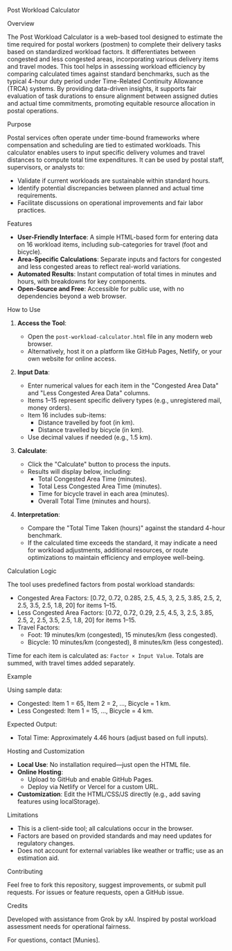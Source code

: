 Post Workload Calculator

Overview

The Post Workload Calculator is a web-based tool designed to estimate the time required for postal workers (postmen) to complete their delivery tasks based on standardized workload factors. It differentiates between congested and less congested areas, incorporating various delivery items and travel modes. This tool helps in assessing workload efficiency by comparing calculated times against standard benchmarks, such as the typical 4-hour duty period under Time-Related Continuity Allowance (TRCA) systems. By providing data-driven insights, it supports fair evaluation of task durations to ensure alignment between assigned duties and actual time commitments, promoting equitable resource allocation in postal operations.

Purpose

Postal services often operate under time-bound frameworks where compensation and scheduling are tied to estimated workloads. This calculator enables users to input specific delivery volumes and travel distances to compute total time expenditures. It can be used by postal staff, supervisors, or analysts to:
- Validate if current workloads are sustainable within standard hours.
- Identify potential discrepancies between planned and actual time requirements.
- Facilitate discussions on operational improvements and fair labor practices.

Features

- **User-Friendly Interface**: A simple HTML-based form for entering data on 16 workload items, including sub-categories for travel (foot and bicycle).
- **Area-Specific Calculations**: Separate inputs and factors for congested and less congested areas to reflect real-world variations.
- **Automated Results**: Instant computation of total times in minutes and hours, with breakdowns for key components.
- **Open-Source and Free**: Accessible for public use, with no dependencies beyond a web browser.

How to Use

1. **Access the Tool**:
   - Open the `post-workload-calculator.html` file in any modern web browser.
   - Alternatively, host it on a platform like GitHub Pages, Netlify, or your own website for online access.

2. **Input Data**:
   - Enter numerical values for each item in the "Congested Area Data" and "Less Congested Area Data" columns.
   - Items 1–15 represent specific delivery types (e.g., unregistered mail, money orders).
   - Item 16 includes sub-items:
     - Distance travelled by foot (in km).
     - Distance travelled by bicycle (in km).
   - Use decimal values if needed (e.g., 1.5 km).

3. **Calculate**:
   - Click the "Calculate" button to process the inputs.
   - Results will display below, including:
     - Total Congested Area Time (minutes).
     - Total Less Congested Area Time (minutes).
     - Time for bicycle travel in each area (minutes).
     - Overall Total Time (minutes and hours).

4. **Interpretation**:
   - Compare the "Total Time Taken (hours)" against the standard 4-hour benchmark.
   - If the calculated time exceeds the standard, it may indicate a need for workload adjustments, additional resources, or route optimizations to maintain efficiency and employee well-being.

Calculation Logic

The tool uses predefined factors from postal workload standards:
- Congested Area Factors: [0.72, 0.72, 0.285, 2.5, 4.5, 3, 2.5, 3.85, 2.5, 2, 2.5, 3.5, 2.5, 1.8, 20] for items 1–15.
- Less Congested Area Factors: [0.72, 0.72, 0.29, 2.5, 4.5, 3, 2.5, 3.85, 2.5, 2, 2.5, 3.5, 2.5, 1.8, 20] for items 1–15.
- Travel Factors:
  - Foot: 19 minutes/km (congested), 15 minutes/km (less congested).
  - Bicycle: 10 minutes/km (congested), 8 minutes/km (less congested).

Time for each item is calculated as: `Factor × Input Value`. Totals are summed, with travel times added separately.

Example

Using sample data:
- Congested: Item 1 = 65, Item 2 = 2, ..., Bicycle = 1 km.
- Less Congested: Item 1 = 15, ..., Bicycle = 4 km.

Expected Output:
- Total Time: Approximately 4.46 hours (adjust based on full inputs).

Hosting and Customization

- **Local Use**: No installation required—just open the HTML file.
- **Online Hosting**:
  - Upload to GitHub and enable GitHub Pages.
  - Deploy via Netlify or Vercel for a custom URL.
- **Customization**: Edit the HTML/CSS/JS directly (e.g., add saving features using localStorage).

Limitations

- This is a client-side tool; all calculations occur in the browser.
- Factors are based on provided standards and may need updates for regulatory changes.
- Does not account for external variables like weather or traffic; use as an estimation aid.

Contributing

Feel free to fork this repository, suggest improvements, or submit pull requests. For issues or feature requests, open a GitHub issue.

Credits

Developed with assistance from Grok by xAI. Inspired by postal workload assessment needs for operational fairness.

For questions, contact [Munies].
